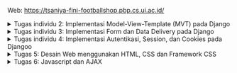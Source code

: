 Web: https://tsaniya-fini-footballshop.pbp.cs.ui.ac.id/

<details>
<summary>Tugas individu 2: Implementasi Model-View-Template (MVT) pada Django</summary>

**Menyiapkan Virtual Environment dan dependencies**
Pertama-tama saya membuat dan masuk ke direktori proyek `football-shop` melalui terminal. Di dalam direktori tersebut, saya membuat virtual enviroment dan langsung mengaktifkannya. Setelah virtual enviroment aktif, saya buat berkas `requirements.txt` yang berisi daftar semua dependencies yang diperlukan seperti django, dll. Terakhir saya menginstall semua dependencies tersebut.

**Membuat sebuah proyek django baru**

1.  Menjalankan perintah berikut untuk membuat proyek.

    ```bash
    django-admin startproject football_shop .
    ```

    Perintah ini akan menghasilkan struktur direktori dan berkas-berkas dasar yang dibutuhkan untuk proyek django

2.  Membuat file `.env` di dalam direktori root proyek

3.  Membuka file `.env` dan menambahkan konfigurasi berikut:
    ```python
    PRODUCTION=False
    ```

4.  Membuat juga file `.env.prod` di direktori yang sama untuk konfigurasi production:

    ```python
    DB_NAME=<nama database>
    DB_HOST=<host database>
    DB_PORT=<port database>
    DB_USER=<username database>
    DB_PASSWORD=<password database>
    SCHEMA=tugas_individu
    PRODUCTION=True
    ```

5.  Memodifikasi file `settings.py` untuk menggunakan environment variables. Menambahkan kode berikut di bagian atas file (setelah import Path):

    ```python
    import os
    from dotenv import load_dotenv
    # Load environment variables from .env file
    load_dotenv()
    ```
6.  Menambahkan kedua string berikut pada ALLOWED_HOSTS di settings.py untuk keperluan development:

    ```python
    ...
    ALLOWED_HOSTS = ["localhost", "127.0.0.1"]
    ...
    ```

7.  Menambahkan konfigurasi `PRODUCTION` tepat di atas code `DEBUG` di `settings.py.`

    ```python
    PRODUCTION = os.getenv('PRODUCTION', 'False').lower() == 'true'
    ```

8. Mengonfigurasi pengaturan basis data. Dengan menggunakan variabel `PRODUCTION` yang sudah dibuat, `settings.py` diatur menggunakan conditional. Jika `PRODUCTION` bernilai True, django akan terhubung ke basis data PostgreSQL menggunakan kredensial yang diambil dari variabel lingkungan di berkas .env.prod. Sebaliknya, jika PRODUCTION bernilai False, django akan menggunakan basis data SQLite yang lebih sederhana untuk keperluan pengembangan lokal. Ini memastikan bahwa konfigurasi sensitif untuk production tidak tercampur dengan pengaturan untuk pengembangan.

**Membuat aplikasi dengan nama `main` pada proyek tersebut.**
1.  Menjalankan perintah ini:

    ```bash
    python manage.py startapp main
    ```

3.  Selanjutnya, mendaftarkan aplikasi `main` ini ke dalam proyek. Membuka file `football_shop/settings.py`, ke bagian `INSTALLED_APPS`, dan menambahkan main di dalamnya.

    ```python
    # football_shop/settings.py

    INSTALLED_APPS = [
        'django.contrib.admin',
        'django.contrib.auth',
        'django.contrib.contenttypes',
        'django.contrib.sessions',
        'django.contrib.messages',
        'django.contrib.staticfiles',
        'main', # menambahkan ini
    ]
    ```

    INSTALLED_APPS yang ada pada berkas settings.py berguna agar proyek django bisa mengenali dan mengelola aplikasi main ke dalam proyek footbal shop.

**Membuat dan Mengisi Berkas `main.html`**
1.  Di dalam folder `main`, membuat direktori baru bernama `templates`.

2.  Di dalam folder `templates`, membuat berkas baru bernama `main.html`. Berkas ini yang akan menjadi kerangka dari page atau halaman

3.  Mengisi berkas `main.html` dengan kode berikut. Kode di dalam `{{ }}` adalah variabel yang dikirim dari `views.py`.

    ```html
    <h1>Football Shop</h1>

    <h4>App Name: </h4>
    <p>{{app_name}}</p> 
    <h4>Name: </h4>
    <p>{{nama}}</p> 
    <h4>Class: </h4>
    <p>{{class}}</p> 
    ```

**Membuat model pada aplikasi `main` dengan nama `Product` dan memiliki atribut wajib sebagai berikut.**
1.  Membuka file berkas `models.py` pada direktori aplikasi `main`.

2.  Menulis kode berikut untuk membuat class `Product` dengan atribut-atribut yang sudah ditentukan

    ```python
    # main/models.py
    from django.db import models

    class Product(models.Model):
        name = models.CharField(max_length=255)
        price = models.IntegerField()
        description = models.TextField()
        thumbnail = models.URLField()
        category = models.CharField(max_length=100)
        is_featured = models.BooleanField(default=False)
    ```

3.  Setelah model didefinisikan, saya menjalankan python manage.py makemigrations di terminal untuk membuat berkas migrasi, yaitu rencana perubahan database agar sesuai dengan model (belum diaplikasikan ke dalam basis data.). Lalu jalankan python manage.py migrate untuk mengeksekusi berkas migrasi tersebut sehingga perubahan benar-benar diterapkan ke basis data.

**Membuat sebuah fungsi pada views.py untuk dikembalikan ke dalam sebuah template HTML yang menampilkan nama aplikasi serta nama dan kelas.**
1.  Membuka berkas `views.py` yang terletak di dalam berkas aplikasi `main`

2.  Menulis kode berikut. Fungsi ini akan menyiapkan data (nama aplikasi, nama, dan kelas) dan mengirimkannya ke berkas HTML.

    ```python
    # main/views.py
    from django.shortcuts import render

    def show_main(request):
        context = {
            'app_name': 'My Football Shop', 
            'name': 'Tsaniya',   
            'class': 'PBP E'   
        }

        return render(request, "main.html", context)
    ```

    Fungsi view adalah menerima request, memprosesnya (misalnya mengambil data dari basis data atau menyiapkan data), dan kemudian mengembalikan sebuah response. Dalam kasus ini, fungsi `show_main` menyiapkan sebuah `dictionary` bernama `context` yang berisi data yang ingin ditampilkan (nama aplikasi, nama, dan kelas). Kemudian, fungsi `render` dipanggil untuk menggabungkan data dari `context` ini dengan sebuah template html (`main.html`) untuk menghasilkan halaman web yang sesuai.

**Membuat sebuah routing pada urls.py aplikasi main untuk memetakan fungsi yang telah dibuat pada views.py**

Untuk menghubungkan fungsi view dengan URL yang bisa diakses oleh pengguna, proses routing dibagi menjadi dua tahap. Pertama, buat berkas baru `urls.py` di dalam direktori aplikasi `main`. Berkas ini berfungsi untuk mendaftarkan semua URL yang spesifik untuk aplikasi `main`, di mana setiap path URL (misalnya, path kosong '') dipetakan ke fungsi view yang sesuai (seperti `show_main`). Kedua, agar URL aplikasi ini dikenali oleh proyek utama, berkas `urls.py` di tingkat proyek harus dimodifikasi. Dengan menggunakan fungsi include, path URL utama (path kosong '') diatur untuk mendelegasikan atau menyertakan semua pola URL yang telah didefinisikan di dalam berkas `main/urls.py.`

**Melakukan deployment ke PWS terhadap aplikasi yang sudah dibuat sehingga nantinya dapat diakses oleh teman-teman melalui Internet**
1.  Sebelum deployment, saya mengunggah proyek ke repositori github terlebih dahulu. Setelah itu, di PWS saya membuat proyek baru dengan nama footbalshop. Dari pembuatan proyek ini, saya mendapatkan Project Command dan Project Credentials yang penting untuk langkah selanjutnya dan harus disimpan terlebih dahulu. Langkah selanjutnya menyalin isi berkas `.env.prod` ke dalam Raw Editor di tab Environs proyek, serta memastikan variabel SCHEMA dan PRODUCTION sudah diatur dengan benar.

2.  Selanjutnya, di dalam berkas `settings.py` pada tingkat proyek harus diperbarui dengan menambahkan URL deployment PWS ke daftar `ALLOWED_HOST`
    ```bash
    ALLOWED_HOSTS = ["localhost", "127.0.0.1", "tsaniya-fini-footballshop.pbp.cs.ui.ac.id"]
    ```

    Perubahan ini kemudian disimpan dan diunggah lagi ke repositori github. Selanjutnya, menjalankan perintah yang terdapat pada informasi Project Command pada halaman PWS. Ketika melakukan push ke PWS, akan ada window yang meminta username dan password dari Project Credentials yang telah disimpan sebelumnya.

3.  Setelah proses push ke PWS selesai, status deployment dapat diverifikasi melalui page yang ada di PWS. Jika status proyek menunjukkan Running, artinya aplikasi telah berhasil di-deploy dan sudah dapat diakses melalui URL yang disediakan. Tombol `View Project` pada halaman tersebut bisa digunakan untuk langsung mengunjungi aplikasi yang sudah aktif.

-----

**Buatlah bagan yang berisi request client ke web aplikasi berbasis Django beserta responnya dan jelaskan pada bagan tersebut kaitan antara urls.py, views.py, models.py, dan berkas html.**

LINK: https://drive.google.com/file/d/1Vu4F-vF-Afi4ywNeeOV0ZoSXeKoUgRIV/view?usp=sharing

Client mengirimkan request ke sebuah URL. Django menerima request dan mencocokkan URL tersebut dengan urls.py di proyek. urls.py proyek mengarahkan request ke urls.py di aplikasi main. Jika urls.py main menemukan path yang cocok akan memanggil fungsi yang sesuai di views.py. Jika memerlukan data, views akan berinteraksi dengan models.py untuk mengambil data dari basis data. Setelah mendapatkan data, views.py akan memanggil berkas template html dan mengirim data ke dalam template. Template html yang sudah berisi data tersebut kemudian diubah menjadi response HTTP dan dikirim kembali ke Client untuk ditampilkan.

**Jelaskan peran `settings.py`\!** 

`settings.py` adalah berkas yang berfungsi sebagai pusat kendali dan konfigurasi utama untuk sebuah proyek django. Di dalam berkas ini, semua aplikasi yang aktif di dalam proyek didaftarkan, dan semua pengaturan penting didefinisikan. Hal ini mencakup konfigurasi koneksi ke basis data, pengaturan keamanan fundamental seperti SECRET_KEY, ALLOWED_HOST, dan DEBUG. Selain itu, settings.py juga bertanggung jawab untuk menentukan lokasi file statis (seperti HTML, CSS, dll.), mengatur alur pemrosesan request dan response melalui middleware, serta mengelola pengaturan lokalisasi seperti bahasa dan zona waktu. 

**Bagaimana cara kerja migrasi database di Django?**

Migrasi adalah cara Django untuk menyinkronkan perubahan pada `models.py` dengan skema database.
1.  `python manage.py makemigrations`: django akan membandingkan `models.py` saat ini dengan berkas migrasi terakhir. Lalu jika ada perubahan (misalnya menambah field baru), django akan membuat berkas migrasi baru di direktori migrations. Berkas ini berisi instruksi dalam bahasa python tentang cara menerapkan perubahan tersebut ke basis data.
2.  `python manage.py migrate`: django akan mengeksekusi semua berkas migrasi yang belum dieksekusi. Perintah ini membaca instruksi dari berkas migrasi dan menerjemahkannya menjadi perintah SQL (seperti untuk membuat tabel, mengubah struktur kolom, atau menghapus sesuatu) yang sesuai untuk dijalankan pada basis data.

**Mengapa framework Django dijadikan permulaan pembelajaran?** 

Framework java dijadikan permulaan pembelajaran karena memiliki banyak kelebihan seperti:
* Django memiliki dokumentasi resmi yang jelas dan banyak secara open-source. Komunitasnya yang besar juga berarti hampir setiap masalah yang mungkin dihadapi pemula sudah pernah ditanyakan dan dijawab di forum seperti Stack Overflow.
* Django memiliki sistem autentikasi pengguna, dan sudah termasuk dengan Clickjacking, Cross-Site Scripting (XSS), Cross-Site Request Forgery (CSRF), dan SQL injection protection. Fitur-fitur ini sudah tersedia, jadi kita tidak perlu untuk memasangnya secara manual.
* django mengadopsi pendekatan python "batteries included”, Django memiliki banyak fitur yang sudah siap pakai. Jadi programmer tidak perlu membuat programnya dari nol

**Apakah ada feedback untuk asisten dosen tutorial 1 yang telah kamu kerjakan sebelumnya?** 

Sampai saat ini belum ada feedback yang mau saya sampaikan
</details>

<details>
<summary>Tugas individu 3: Implementasi Form dan Data Delivery pada Django</summary>

**Jelaskan mengapa kita memerlukan data delivery dalam pengimplementasian sebuah platform?**
Kita memerlukan data delivery untuk memungkinkan aplikasi atau platform yang berbeda saling berkomunikasi dan berbagi data. Contoh implementasi: Saat kita mencari jersey di aplikasi, aplikasi mengirim request ke server. Server membalas dengan daftar produk yang relevan dalam format json. Aplikasi kemudian mengubah data json ini menjadi tampilan daftar produk yang kita lihat di layar. Jadi, data delivery penting untuk komunikasi, sinkronisasi, dan pertukaran informasi antara bagian-bagian sistem atau platform.

**Menurutmu, mana yang lebih baik antara XML dan JSON? Mengapa JSON lebih populer dibandingkan XML?**
Menurut saya yang jauh lebih baik adalah JSON karena sintaks JSON lebih padat, mudah dibaca, dan mudah ditulis. Sebaliknya, sintaks XML lebih panjang dan rinci. JSON menghasilkan ukuran file yang lebih kecil, sehingga transmisi datanya lebih cepat. XML, memiliki struktur yang lebih kompleks sehingga menghasilkan ukuran file yang memakan lebih banyak ruang. JSON lebih sederhana dan fleksibel dalam hal skema dokumentasi. JSON lebih aman daripada XML, karena XML memerlukan konfigurasi tambahan untuk mitigasi risiko keamanan.

**Jelaskan fungsi dari method is_valid() pada form Django dan mengapa kita membutuhkan method tersebut?**
is_valid() digunakan untuk memastikan semua data yang diisi sudah sesuai, contoh field harga harus angka. Is_valid() sangat dibutuhkan agar agar data yang masuk ke sistem terjamin aman dan sesuai format sebelum diproses (misalnya disimpan ke database).

**Mengapa kita membutuhkan csrf_token saat membuat form di Django? Apa yang dapat terjadi jika kita tidak menambahkan csrf_token pada form Django? Bagaimana hal tersebut dapat dimanfaatkan oleh penyerang?**
CSRF token dibutuhkan untuk mencegah serangan CSRF. Serangan CSRF sendiri adalah pengguna dibuat seolah-olah meminta request tertentu pada website dan kemudian web akan mengeksekusi permintaan tersebut. CSRF token merupakan token unik untuk memastikan request benar-benar berasal dari pengguna yang benar, bukan dari pengguna lain.

**Mengakses keempat URL di poin 2 menggunakan Postman, membuat screenshot dari hasil akses URL pada Postman, dan menambahkannya ke dalam README.md.**
https://drive.google.com/file/d/1hdtlWKq6skRXmHaZuIi3wFNU1UFCW8es/view?usp=sharing

-----
**Tambahkan 4 fungsi views baru untuk melihat objek yang sudah ditambahkan dalam format XML, JSON, XML by ID, dan JSON by ID.**

Pertama saya membuka `views.py` yang ada pada direktori main dan menambahkan import `HttpResponse` dan `Serializer` pada bagian atas. Lalu membuat fungsi baru dengan nama `show_xml` dan `show_json` yang keduanya berfungsi untuk mengambil seluruh data dari model `Product` menggunakan `Product.objects.all()`. Data query yang didapat kemudian diubah formatnya dengan fungsi `serializers.serialize()`, dengan format xml dan json. Hasil dari serialisasi kemudian di return sebagai sebuah `HttpResponse`, dengan content_type diatur ke application/xml atau application/json agar browser lain dapat menginterpretasikan data dengan benar.

Selain itu, saya juga membuat fungsi berdasarkan id, yaitu `show_xml_by_id` dan `show_json_by_id`, yang menerima parameter id dari url. Di dalam kedua fungsi ini, data diambil dengan `Product.objects.filter(pk=id)`. Untuk mengantisipasi kondisi ketika data dengan product_id tertentu tidak ditemukan dalam basis data, saya menambahkan `try...except`. Jika terjadi Product.DoesNotExist, maka fungsi akan mengembalikan HttpResponse dengan status 404 sebagai tanda data tidak ada.

**Membuat routing URL untuk masing-masing `views` yang telah ditambahkan pada poin 1.**

Membuka `urls.py` yang ada pada direktori `main` dan import fungsi yang sudah dibuat sebelumnya, seperti  `show_xml`, `show_json`, serta `show_xml_by_id` dan `show_json_by_id`. Setelah diimpor, saya menambahkan path baru ke dalam urlpatterns.
```python
...
path('xml/', show_xml, name='show_xml'),
path('json/', show_json, name='show_json'),
path('xml/<str:news_id>/', show_xml_by_id, name='show_xml_by_id'),
path('json/<str:news_id>/', show_json_by_id, name='show_json_by_id')
...
```
bagian <str:product_id> berfungsi untuk menangkap id dari URL dan meneruskannya sebagai parameter ke dalam fungsi view

**Membuat halaman yang menampilkan data objek model yang memiliki tombol "Add" yang akan redirect ke halaman `form`, serta tombol "Detail" pada setiap data objek model yang akan menampilkan halaman detail objek.**

Pada tahap ini, saya memodifikasi template `main.html` agar extends base.html dan menambahkan sebuah tombol yang mengarah ke halaman add product `{% url 'main:add_product' %}`. Di dalam template ini, saya membuat loop `{% for product in product_list %}` untuk menampilkan setiap item dari product_list. Masing-masing produk ditampilkan beserta informasi utamanya seperti nama, kategori, thumbnail, dan deskripsi singkat. Selain itu, saya menambahkan tombol "Detail" yang tautannya dibuat untuk setiap produk menggunakan product.id, yang akan mengarahkan pengguna ke halaman detail spesifik produk tersebut. Terdapat juga kondisi jika product_list kosong, di mana sebuah pesan akan ditampilkan untuk memberitahu bahwa belum ada produk yang tersedia

**Membuat halaman form untuk menambahkan objek model pada app sebelumnya.**

Untuk membuat halaman form, pertama membuat berkas `main.form.py`. Di dalamnya saya membuat class `ProductForm` yang mewarisi `ModelForm`, yang secara otomatis menghasilkan field-field form berdasarkan model `Product` yang telah ditentukan. Selanjutnya pada views.py saya membuat fungsi `add_product` yang bertujuan untuk menampilkan halaman dengan form kosong saat menerima request GET, dan akan memvalidasi serta menyimpan data yang dikirim saat menerima request POST menggunakan `form.is_valid()` dan `form.save()`, sebelum akhirnya kembali ke halaman utama. Tampilan dari form saya buat dalam template `add_product.html`, yang berisi tag <form> dengan method "POST" menyertakan {% csrf_token %} untuk keamanan, dan merender field form dengan {{ form.as_table }}. Terakhir, agar halaman form ini dapat diakses, saya menambahkan path('add-product/', ...) pada urls.py yang menghubungkan URL tersebut ke fungsi add_product.

**Membuat halaman yang menampilkan detail dari setiap data objek model.**

Untuk membuat halaman detail setiap produk, pertama saya membuat fungsi view baru bernama detail_product di views.py yang menerima parameter id. Fungsi ini menggunakan get_object_or_404 untuk mengambil satu objek Product berdasarkan id-nya, di mana jika objek tidak ditemukan akan otomatis menampilkan halaman 404. Objek yang berhasil diambil kemudian dikirimkan ke sebuah template baru, detail_product.html, yang dibuat untuk menampilkan semua atribut detail dari produk tersebut seperti nama produk dan deskripsi. Agar halaman ini dapat diakses, saya menambahkan sebuah path baru di urls.py dengan pola 'product/<str:id>/', yang berfungsi menangkap id dari URL dan menghubungkannya ke fungsi detail_product.
</details>

<details>
<summary>Tugas individu 4: Implementasi Autentikasi, Session, dan Cookies pada Djangoo</summary>

**Apa itu Django `AuthenticationForm`? Jelaskan juga kelebihan dan kekurangannya.**

Django AuthenticationForm adalah sebuah form class atau formulir bawaan django yang khusus dirancang untuk menangani proses autentikasi pengguna seperti login. Tugas utamanya adalah memverifikasi kredensial yang dimasukkan pengguna (biasanya username dan password) terhadap database pengguna yang terdaftar.

Dalam arsitektur MVT django, form ini berperan sebagai perantara antara Template (tampilan login) dan Model (User model). AuthenticationForm menangani validasi, menampilkan error, dan jika kredensial valid, form ini memberikan Anda objek User yang dapat log in ke dalam sistem.

Kelebihan: mempercepat waktu development dan mudah digunakan karena tidak perlu membuat form dari awal. Memiliki keamanan yang bagus (Sudah support CSRF protection). Terintegrasi penuh dengan sistem auth django, mudah diintegrasikan dengan fitur-fitur otentikasi django lainnya. Bisa dikustomisasi (mengubah field atau menyesuaikan validasi).

Kekurangan: Walau bisa dikustomisasi mungkin kita butuh usaha yang lebih ekstra, secara default form dirancang untuk login menggunakan username dan password, jika ingin menggunakan email atau nomor telepon, butuh kustomisasi lebih lanjut. Tampilannya sederhana, jika ingin styling lebih lanjut bisa memakai CSS. 

**Apa perbedaan antara autentikasi dan otorisasi? Bagaiamana Django mengimplementasikan kedua konsep tersebut?**

Autentikasi adalah proses verifikasi identitas. Otorisasi adalah proses menentukan hak akses atau izin yang diiliki setelah identitas terverifikasi. Django mengimplementasikan autentikasi melalui sistem terintegrasi yang mencakup Model User untuk menyimpan kredensial (username dan password), AuthenticationForm untuk validasi login, views bawaan seperti `login()` untuk mengelola sesi, dan AuthenticationMiddleware yang secara otomatis melampirkan objek pengguna yang terautentikasi ke `request.user` di setiap request, memungkinkan pengecekan status login dengan mudah di seluruh aplikasi. Untuk otorisasi django mengaturnya dengan sistem Permissions yang memberikan izin dasar (tambah, ubah, hapus, lihat) untuk setiap model secara otomatis, Groups untuk mengelompokkan pengguna dan menetapkan izin secara kolektif, serta Decorators dan Mixins yang membatasi akses ke view berdasarkan status login atau izin spesifik pengguna, memastikan hanya pengguna yang berwenang yang dapat melakukan tindakan tertentu. 

**Apa saja kelebihan dan kekurangan session dan cookies dalam konteks menyimpan state di aplikasi web?**

Kelebihan session jauh lebih aman, data disimpan di server, bukan di browser. Jika ID dicuri, datanya tetap aman di server dan sulit ditembus. Karena data ada di server, penyimpanan data jauh lebih besar dan kompleks dibandingkan cookies. Pengguna tidak bisa melihat atau mengubah data session secara langsung karena semuanya ada di server. Kekurangan session adalah memakan memori di server ketika pengguna aktif. Jika ada banyak orang yang mengakses, akan menjadi masalah performa dan skalabilitas. Walau data di server, cara kerja session secara default tetap bergantung pada cookie untuk menyimpan session ID.

Kelebihan cookies terletak pada sifatnya yang client-side, dimana data sepenuhnya disimpan di browser pengguna sehingga tidak membebani memori server. Selain itu, implementasi cookies sederhana tanpa memerlukan logika server yang rumit, dan cookies dapat diatur untuk bertahan dalam waktu lama sehingga cocok untuk fitur "Ingat Saya". Namun, kekurangannya adalah keamanan yang rendah karena data rentan dicuri atau dimanipulasi, kapasitas penyimpanan yang terbatas, dan ketergantungan pada pengaturan browser yang memungkinkan pengguna memblokir atau menghapus cookies sehingga berpotensi menganggu fungsionalitas aplikasi.

**Apakah penggunaan cookies aman secara default dalam pengembangan web, atau apakah ada risiko potensial yang harus diwaspadai? Bagaimana Django menangani hal tersebut?**

Tidak, cookies secara default tidak aman dalam pengembangan web karena sifatnya yang terbuka, isinya berupa teks yang disimpan di browser dan dikirim otomatis ke server pada setiap request. Risiko utama yang muncul antara lain serangan Cross-Site Scripting (XSS) yang mencuri cookies sesi, Cross-Site Request Forgery (CSRF) yang memanfaatkan cookies login untuk melakukan aksi tanpa izin pengguna, serta Session Hijacking melalui packet sniffing pada jaringan tidak aman jika tanpa HTTPS.
Django mengatasi risiko ini melalui beberapa lapisan pertahanan. Framework ini secara otomatis menerapkan CSRF Middleware yang memerlukan token unik untuk setiap permintaan POST, template auto-escaping untuk mencegah XSS, serta pengaturan cookie atribut keamanan seperti HTTPONLY (memblokir akses JavaScript), SECURE (hanya mengizinkan HTTPS), dan SAMESITE (membatasi pengiriman cookie lintas situs).

------
**Mengimplementasikan fungsi registrasi, login, dan logout untuk memungkinkan pengguna mengakses aplikasi sebelumnya sesuai dengan status login/logoutnya.**

Proses untuk implementasi proses registrasi dan login memiliki langkah-langkah yang kurang lebih sama. Pertama saya membuat fungsi view di `views.py` untuk menangani request `GET` yang menampilkan formulir dan `POST` untuk memproses data yang dikirim. Saya menggunakan form bawaan django `UserCreationForm` untuk page registrasi dan `AuthenticationForm` untuk halaman login. Di dalam view, setelah data `POST` divalidasi dengan `form.is_valid()`, di registrasi akan memanggil `form.save()` untuk membuat user baru, sedangkan login menggunakan authenticate dan login untuk memverifikasi username dan password, serta membuat sesi pengguna. Setiap fungsi ini kemudian dihubungkan ke template HTML masing-masing, misal `register.html` dan `login.html`, lalu menambahkan path nya di `urls.py` agar dapat diakses melalui URL yang spesifik. 

Untuk log out, saya membuat fungsi `logout_user` di `views.py` yang mengimpor dan memanggil fungsi `logout(request)` bawaan django yang berfungsi untuk menghapus sesi pengguna yang sedang aktif. Setelah itu pengguna diarahkan kembali ke halaman login. Untuk mengaktifkan fungsi ini adalah dengan tombol atau tautan di halaman lain seperti `main.html` yang terhubung dengan path URL log out di `urls.py`.

Terakhir untuk merestriksi akses halaman Main dan Product Detail saya menggunakan decorator `@login_required(login_url='/login/')`. Decorator ini ditambahkan tepat di atas fungsi yang ingin di restriksi. Hasilnya, jika ada pengguna yang belum log in mencoba untuk mengakses halaman tersebut, mereka akan secara otomatis dialihkan ke halaman login terlebih dahulu, memastikan bahwa hanya pengguna terautentikasi yang dapat mengaksesnya.

**Membuat dua (2) akun pengguna dengan masing-masing tiga (3) dummy data menggunakan model yang telah dibuat sebelumnya untuk setiap akun di lokal.**

Pertama saya menjalankan `python manage.py runserver` di terminal, lalu membuka web di lokal. Saya membuka halaman registrasi dan membuat 2 akun baru. Saya log in menggunakan akun pertama, lalu menggunakan form "Add Product" untuk menambahkan tiga produk. Selanjutnya, saya log out, lalu log in dengan akun kedua, dan menambahkan tiga produk lagi.

**Menghubungkan model `Product` dengan `User`.**

Di models.py yang ada pada direktori main saya menambahkan `ForeignKey` ke `User`. `ForeignKey` membuat relasi satu-ke-banyak (satu user bisa mempunyai banyak `Product`). `on_delete=models.CASCADE` berarti jika seorang `User` dihapus, semua `Product` milik `User` juga akan ikut terhapus. Setelah itu saya melakukan Migrasi. Selanjutnya, pada `add_product` di `views.py` disesuaikan agar setiap produk baru terasosiasi dengan pengguna yang sedang log in, agar bisa terasosiasi saya menggunakan `form.save(commit=False)` untuk menunda penyimpanan, lalu mengisi field `user` dengan `request.user` sebelum akhirnya menyimpan objek ke database. pada `show_main`, query diubah dari `Product.objects.all()` menjadi `Product.objects.filter(user=request.user)` agar secara default hanya menampilkan produk milik pengguna yang sedang aktif. Terakhir, di template `main.html` ditambahkan tombol untuk memfilter produk dan pada template detail produk ditampilkan nama pembuatnya melalui `{{ product.user.username }}` untuk memverifikasi bahwa relasi antar model telah berhasil dibuat.

**Menampilkan detail informasi pengguna yang sedang logged in seperti username dan menerapkan cookies seperti `last_login` pada halaman utama aplikasi.**

Pada fungsi `login_user` di `views.py`, setelah pengguna berhasil diautentikasi, sebuah cookie `last_login` dibuat dan diatur dengan timestamp saat itu juga menggunakan `response.set_cookie('last_login', str(datetime.datetime.now()))` pada response (objek `HttpResponseRedirect`) sebelum dikirim ke pengguna. Selanjutnya, untuk menampilkan informasi, fungsi `show_main` akan mengambil nilai cookie tersebut dari objek `request` menggunakan `request.COOKIES.get('last_login', 'Never')` dan meneruskannya ke template `main.html`. Di dalam template, detail pengguna yang sedang log in seperti username nya user dan waktu login terakhir dari cookie `{{ last_login }}` ditampilkan. Terakhir, saat pengguna melakukan log out, fungsi `logout_user` tidak hanya menghapus sesi pengguna, tetapi juga menghapus cookie `last_login` dari browser dengan memanggil `response.delete_cookie('last_login')` sebelum mengarahkan pengguna kembali ke halaman login.

</details>

<details>
<summary>Tugas 5: Desain Web menggunakan HTML, CSS dan Framework CSS</summary>

### Jika terdapat beberapa CSS selector untuk suatu elemen HTML, jelaskan urutan prioritas pengambilan CSS selector tersebut!
1.  Inline Style
    
    Contoh: <h1 style="color: white;">Judul</h1>
    Style yang ditulis langsung pada atribut `style` pada elemen HTML. Ini adalah selector yang paling spesifik.

2.  ID Selector
    
    Contoh: #judul-utama { color: blue; }
    Menargetkan elemen berdasarkan id yang unik. Karena id harus unik dalam satu halaman, selector ini dianggap sangat spesifik.

3.  Class, Pseudo-class, dan Attribute Selector

    Contoh: 
    Class: .highlight { color: green; },
    Attribute: input[type="text"] { ... },
    Pseudo-class: a:hover { ... }

    Kelompok ini memiliki tingkat prioritas yang sama. 

4.  Element (Tag) Selector

    Contoh: h1, p, div

    Ini adalah selector yang paling tidak spesifik karena menargetkan semua elemen dengan tag HTML yang sama. Aturan ini akan diterapkan jika tidak ada aturan lain yang lebih spesifik .

5.  Universal Selector (* { ... }), combinator (+, >, ~), dan inheritance (pewarisan dari parent).
    Paling rendah prioritasnya.

### Mengapa responsive design menjadi konsep yang penting dalam pengembangan aplikasi web? Berikan contoh aplikasi yang sudah dan belum menerapkan responsive design, serta jelaskan mengapa!
Responsive design menjadi konsep yang penting karena bertujuan untuk menghasilkan tampilan web yang terlihat bagus dan mudah digunakan di seluruh jenis perangkat, mulai dari mobile, tablet, hingga dekstop. Tanpa responsive design, beberapa pengguna, misalnya pengguna mobile mungkin akan secara terpaksa untuk terus memperbesar (zoom) dan menggeser layar secara horizontal, yang akan membuat pengguna kesulitan. 

Kompas.com sudah menerapkan responsive design. Saat dibuka di desktop, situs ini menampilkan layout multi-kolom dengan menu navigasi yang lengkap dan beberapa sidebar. Namun, saat dibuka di mobile, tampilannya secara otomatis berubah menjadi 1-2 kolom, menu navigasi disembunyikan di dalam tombol hamburger, ukuran teks menjadi lebih besar dan mudah dibaca, dan gambar menyesuaikan lebar layar. Perubahan tata letak ini memastikan konten tetap nyaman dibaca dan dinavigasi tanpa perlu di zoom.

Salah satu web yang belum menerapkan responsive design adalah Space Jam yang dirilis tahun 1996. Web ini dibuat dengan lebar yang tetap untuk monitor komputer zaman dulu. Saat dibuka di mobile, yang muncul adalah versi miniatur dari seluruh halaman desktop. Teksnya menjadi sangat kecil sehingga tidak mungkin dibaca tanpa zoom. Pengguna harus memperbesar bagian tertentu, lalu menggeser layar ke kanan dan kiri untuk membaca satu kalimat, yang merupakan pengalaman pengguna yang sangat buruk. Ini menunjukkan bahwa situs tersebut tidak mampu beradaptasi dengan ukuran layar yang lebih kecil.

### Jelaskan perbedaan antara margin, border, dan padding, serta cara untuk mengimplementasikan ketiga hal tersebut!
1.  Margin: Merupakan ruang kosong yang berada di luar border. Properti ini digunakan untuk memberi jarak antar elemen HTML.
    ```html
    .elemen {
        /* menerapkan 15px margin ke semua sisi */
        margin: 15px;

        /* atas & bawah 10px, kanan & kiri 20px */
        margin: 10px 20px;

        /* spesifik per sisi */
        margin-top: 10px;
        margin-bottom: 20px;
    }
    ```

2.  Border: Adalah garis tepian yang membungkus padding dan konten. Kita bisa mengatur ketebalan, gaya (misalnya, solid atau putus-putus), dan warna dari garis ini.
    ```html
    .elemen {
        /* 2px tebalnya, solid, warna hitam */
        border: 2px solid black;

        /* zpesifik di satu sisi saja */
        border-bottom: 1px dotted #ccc;
    }
    ```

3.  Padding: Merupakan ruang kosong yang berada di dalam border, yaitu di sekitar konten (seperti teks atau gambar). Properti ini digunakan untuk memberi ruang atau space bagi konten di dalam elemennya.
    ```html
    .elemen {
        /* menerapkan 10px padding ke semua sisi */
        padding: 10px;

        /* atas & bawah 5px, kanan & kiri 15px */
        padding: 5px 15px;

        /* spesifik per sisi */
        padding-left: 20px;
    }
    ```

### Jelaskan konsep flex box dan grid layout beserta kegunaannya!
Flexbox digunakan untuk membuat tata letak secara satu dimensi, bisa kolom atau baris. Lebih cocok dipakai untuk mengatur alignment & distribusi ruang antar item di dalam sebuah container. Kegunaan: Sangat berguna untuk mengatur elemen-elemen di dalam komponen, seperti tombol-tombol di navigation bar.

Grid digunakan untuk membuat tata letak secara dua dimensi, yaitu baris dan kolom sekaligus. Ini memungkinkan untuk membuat struktur halaman yang kompleks. Kegunaannya adalah Cocok untuk mendefinisikan struktur utama sebuah web, seperti header, sidebar, konten utama, dan footer, bisa juga untuk membuat sebuah daftar atau galeri yang berisi beberapa foto atau card produk.

---------
### Menjelaskan Checklist

### Menambahkan Fitur Edit dan Delete pada Aplikasi
Untuk menambahkan fitur edit, langkah pertama adalah membuat fungsi edit_product di views.py. Fungsi ini menerima id objek, mengambil data yang sudah ada menggunakan get_object_or_404, dan menampilkannya kembali dalam sebuah formulir dengan memberikan argumen instance=product saat inisialisasi ProductForm. Ketika formulir yang sudah diubah dikirim melalui POST, form.save() akan memperbarui data yang ada di database. Selanjutnya, dibuat template edit_product.html untuk menampilkan formulir tersebut, dan sebuah path URL dinamis ('product/<uuid:id>/edit') didaftarkan di urls.py. Terakhir, tombol "Edit" ditambahkan di main.html yang hanya muncul jika pengguna yang sedang login adalah pemilik dari item tersebut.

Implementasi fitur delete lebih sederhana. Sebuah fungsi delete_product dibuat di views.py yang juga menerima id sebagai parameter. Fungsi ini akan mengambil objek yang sesuai, lalu langsung memanggil metode .delete() pada objek tersebut untuk menghapusnya dari basis data, dan kemudian mengarahkan pengguna kembali ke halaman utama. Sama seperti fitur Edit, sebuah path URL dinamis ('product/<uuid:id>/delete') ditambahkan di urls.py, dan tombol "Delete" juga ditambahkan di main.html yang hanya dapat diakses oleh pemilik sah item tersebut.

### Kustomisasi halaman login, register, tambah product, edit product, dan detail product semenarik mungkin.
Dalam melakukan kustomisasi desain saya mengimplementasikan Tailwind CSS sebagai framework utama. Pada login, register, dan form tambah produk saya membuat form card di tengah halaman menggunakan flexbox. Hal ini memungkinkan saya untuk menambah kelas-kelas tailwind secara spesisik pada setiap label dan input untuk mengatur lebar, padding, border, serta transisi efek. Saya juga memberikan styling untuk kondisi pesan error , seperti latar belakang merah.

Untuk Detail produk saya menyajikan seluruh informasi pada sebuah card <article> dengan latar belakang putih. Di halaman card ini kontennya saya bagi menjadi beberapa bagian seperti header, thumbnail, harga, deskripsi, dan informasi toko di bagian bawah. Setiap bagian diberikan padding p-6 sm:p-8. Informasi penting seperti nama produk dibuat  dengan ukuran teks yang besar, sementara harga diberikan warna berbeda untuk menarik perhatian.

### Kustomisasi halaman daftar product menjadi lebih menarik dan responsive
Jika tidak ada produk tersimpan, halaman akan menampilkan sebuah pesan, dengan ikon PNG dan ada pesan ajakan untuk menambah produk. Jika terdapat produk data akan ditampilkan dalam format grid dengan kelas seperti `grid-cols-1 sm:grid-cols-2 lg:grid-cols-3 xl:grid-cols-4`. Tata letak ini memastikan jumlah kolom kartu produk secara otomatis menyesuaikan lebar layar, mulai dari satu kolom di perangkat mobile hingga empat kolom di layar yang lebih besar. Desain untuk setiap produk individual dimuat dalam template terpisah card_product.html, yang kemudian dipanggil berulang kali menggunakan {% include %} untuk menjaga kode tetap rapi.

### Untuk setiap card product, buatlah dua buah button untuk mengedit dan menghapus product pada card tersebut!
Untuk menambah tombol edit dan delete pada setiap card produk, saya menambahkan sebuah bagian khusus di bawah konten utama card. Kedua tombol ini berada dalam blok kondisional `{% if user.is_authenticated and product.user == user %}`. Logika ini memastikan bahwa tombol hanya akan muncul jika pengguna yang sedang melihat halaman sudah login dan merupakan pemilik sah dari produk tersebut, sehingga mencegah pengguna lain mengubah atau menghapus item yang bukan miliknya. Secara teknis, tombol-tombol ini adalah tautan (< a >) yang masing-masing mengarah ke URL edit_product dan delete_product, dengan menyertakan product.id untuk menargetkan data yang benar.

### Buatlah navigation bar (navbar) untuk fitur-fitur pada aplikasi yang responsive terhadap perbedaan ukuran device, khususnya mobile dan desktop.
Struktur navbar terdiri dari dua bagian utama pertama untuk tampilan desktop dan satu lagi untuk mobile. Dengan memanfaatkan kelas dari tailwind seperti md:hidden (sembunyikan di layar medium ke atas) dan hidden md:flex (sembunyikan di layar kecil, tampilkan sebagai flex di layar medium ke atas), saya dapat menampilkan menu horizontal yang lengkap di layar besar dan menyembunyikannya di layar kecil. Sebaliknya, di layar kecil, yang ditampilkan hanyalah sebuah tombol hamburger. Fungsionalitas toggle untuk menu mobile ini diimplementasikan menggunakan beberapa baris JavaScript sederhana yang mendeteksi klik pada tombol hamburger untuk menampilkan atau menyembunyikan menu navigasi. Selain itu, navbar ini juga ada tautan seperti "Login/Register" atau "Logout" yang akan menyesuaikan berdasarkan status autentikasi pengguna menggunakan template tag {% if user.is_authenticated %}.

</details>

<details>
<summary>Tugas 6: Javascript dan AJAX</summary>

### Apa perbedaan antara synchronous request dan asynchronous request?
Secara sederhana, synchronous request itu "memblokir". Saat browser meminta data, pengguna harus menunggu sampai server merespons sepenuhnya, halaman akan seakan-akan berhenti dan tidak bisa melakukan apa pun. Sebaliknya, asynchronous request (yang digunakan AJAX) itu "tidak memblokir". Browser mengirim permintaan di latar belakang, jadi pengguna tetap bisa scroll, klik, dan berinteraksi dengan halaman sambil menunggu data datang. Ini membuat website terasa lebih cepat dan responsif.

### Bagaimana AJAX bekerja di Django (alur request–response)?
Alurnya adalah aksi pengguna (misalnya, klik tombol) memicu JavaScript untuk mengirim permintaan ke URL Django di latar belakang. View Django yang dituju akan memproses permintaan itu, lalu mengirim kembali data mentah yang ringan (biasanya format JSON), bukan seluruh halaman HTML. Setelah JavaScript menerima data JSON tersebut, ia akan langsung memperbarui bagian tertentu dari halaman—seperti mengubah angka like atau menampilkan pesan—tanpa perlu me-refresh halaman sama sekali.

### Apa keuntungan menggunakan AJAX dibandingkan render biasa di Django?
Keuntungan utamanya adalah pengalaman pengguna (UX) yang jauh lebih baik. Karena tidak ada refresh halaman yang mengganggu, interaksi terasa lebih mulus dan cepat, mirip aplikasi desktop. Selain itu, AJAX mengurangi beban server dan menghemat bandwidth karena hanya data-data kecil (JSON) yang dikirim, bukan seluruh file HTML yang berat setiap kali ada perubahan.

### Bagaimana cara memastikan keamanan saat menggunakan AJAX untuk fitur Login dan Register di Django?
Saat menggunakan AJAX untuk fitur sensitif, keamanan tetap menjadi yang utama. Pastikan selalu menggunakan HTTPS untuk mengenkripsi data. Selalu menyertakan CSRF token dalam setiap request POST dari JavaScript ke Django untuk mencegah serangan. Yang terpenting, selalu lakukan validasi di sisi server (Django), karena validasi di JavaScript bisa dengan mudah dilewati.

### Bagaimana AJAX mempengaruhi pengalaman pengguna (User Experience) pada website?
AJAX secara drastis meningkatkan UX dengan membuat website terasa interaktif dan hidup. Fitur seperti infinite scroll, auto-complete di kolom pencarian, dan notifikasi real-time bisa terjadi berkat AJAX. Pengguna bisa mendapat umpan balik instan tanpa harus menunggu halaman dimuat ulang, sehingga alur interaksi tidak terputus dan website terasa lebih modern dan responsif.

</details>